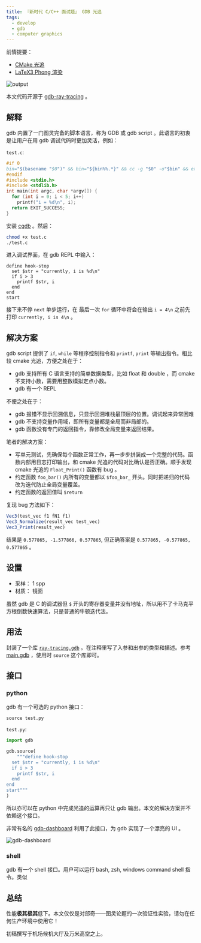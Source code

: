 ```yaml
---
title: 『新时代 C/C++ 面试题』 GDB 光追
tags:
  - develop
  - gdb
  - computer graphics
---
```


前情提要：

- [CMake 光追](https://zhuanlan.zhihu.com/p/123419161)
- [LaTeX3 Phong 渲染](https://zhuanlan.zhihu.com/p/671499177)

![output](https://github.com/Freed-Wu/gdb-ray-tracing/assets/32936898/bef29d5e-9883-4d90-b089-29c8656f9c23)

本文代码开源于 [gdb-ray-tracing](https://github.com/Freed-Wu/gdb-ray-tracing) 。

## 解释

gdb 内置了一门图灵完备的脚本语言，称为 GDB 或 gdb script 。此语言的初衷是让用户在用 gdb 调试代码时更加灵活，例如：

`test.c`:

```c
#if 0
bin="$(basename "$0")" && bin="${bin%%.*}" && cc -g "$0" -o"$bin" && exec cgdb ./"$bin" -- --args "$@"
#endif
#include <stdio.h>
#include <stdlib.h>
int main(int argc, char *argv[]) {
  for (int i = 0; i < 5; i++)
    printf("i = %d\n", i);
  return EXIT_SUCCESS;
}
```

安装 [cgdb](https://github.com/cgdb/cgdb) 。然后：

```sh
chmod +x test.c
./test.c
```

进入调试界面，在 gdb REPL 中输入：

```gdb
define hook-stop
  set $str = "currently, i is %d\n"
  if i > 3
    printf $str, i
  end
end
start
```

接下来不停 `next` 单步运行，在 最后一次 `for` 循环中将会在输出 `i = 4\n` 之前先打印 `currently, i is 4\n` 。

## 解决方案

gdb script 提供了 `if`, `while` 等程序控制指令和 `printf`, `print` 等输出指令。相比较 cmake 光追，方便之处在于：

- gdb 支持所有 C 语言支持的简单数据类型，比如 float 和 double ，而 cmake 不支持小数，需要用整数模拟定点小数。
- gdb 有一个 REPL

不便之处在于：

- gdb 报错不显示回溯信息，只显示回溯堆栈最顶层的位置。调试起来异常困难
- gdb 不支持变量作用域，即所有变量都是全局而非局部的。
- gdb 函数没有专门的返回指令，靠修改全局变量来返回结果。

笔者的解决方案：

- 写单元测试，先确保每个函数正常工作，再一步步拼装成一个完整的代码。函数内部用日志打印输出，和 cmake 光追的代码对比确认是否正确。顺手发现 cmake 光追的 `Float_Print()` 函数有 bug 。
- 约定函数 `foo_bar()` 内所有的变量都以 `$foo_bar_` 开头。同时把递归的代码改为迭代防止全局变量覆盖。
- 约定函数的返回值叫 `$return`

复现 bug 方法如下：

```cmake
Vec3(test_vec f1 fN1 f1)
Vec3_Normalize(result_vec test_vec)
Vec3_Print(result_vec)
```

结果是 `0.577865, -1.577866, 0.577865`, 但正确答案是 `0.577865, -0.577865, 0.577865` 。

## 设置

- 采样： 1 spp
- 材质： 镜面

虽然 gdb 是 C 的调试器但 `$` 开头的寄存器变量并没有地址，所以用不了卡马克平方根倒数快速算法，只是普通的牛顿迭代法。

## 用法

封装了一个库 [`ray-tracing.gdb`](https://github.com/Freed-Wu/gdb-ray-tracing/blob/main/ray-tracing.gdb) 。在注释里写了入参和出参的类型和描述。参考 [main.gdb](https://github.com/Freed-Wu/gdb-ray-tracing/blob/main/main.gdb) ，使用时 `source` 这个库即可。

## 接口

### python

gdb 有一个可选的 python 接口：

```gdb
source test.py
```

`test.py`:

```python
import gdb

gdb.source(
    """define hook-stop
  set $str = "currently, i is %d\n"
  if i > 3
    printf $str, i
  end
end
start"""
)
```

所以亦可以在 python 中完成光追的运算再只让 gdb 输出。本文的解决方案并不依赖这个接口。

非常有名的 [gdb-dashboard](https://github.com/cyrus-and/gdb-dashboard) 利用了此接口，为 gdb 实现了一个漂亮的 UI 。

![gdb-dashboard](https://github.com/Freed-Wu/gdb-ray-tracing/assets/32936898/fa7c6aba-0279-4d15-8f9e-b5d0c5a07e3e)

### shell

gdb 有一个 shell 接口。用户可以运行 bash, zsh, windows command shell 指令。类似

## 总结

性能**极其极其**低下。本文仅仅是对邱奇——图灵论题的一次验证性实验，请勿在任何生产环境中使用它！

初稿撰写于机场候机大厅及万米高空之上。
